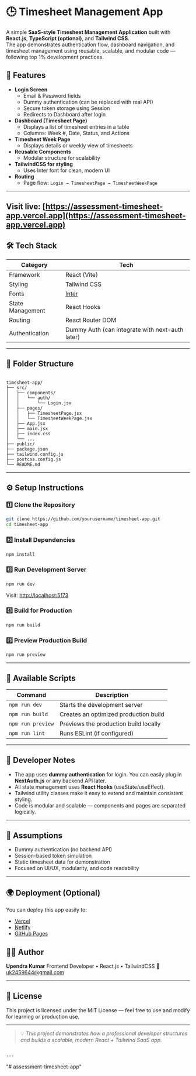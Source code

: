 # 🕒 Timesheet Management App

A simple **SaaS-style Timesheet Management Application** built with **React.js**, **TypeScript (optional)**, and **Tailwind CSS**.  
The app demonstrates authentication flow, dashboard navigation, and timesheet management using reusable, scalable, and modular code — following top 1% development practices.


## 🚀 Features

- **Login Screen**
  - Email & Password fields
  - Dummy authentication (can be replaced with real API)
  - Secure token storage using Session
  - Redirects to Dashboard after login
- **Dashboard (Timesheet Page)**
  - Displays a list of timesheet entries in a table
  - Columns: Week #, Date, Status, and Actions
- **Timesheet Week Page**
  - Displays details or weekly view of timesheets
- **Reusable Components**
  - Modular structure for scalability
- **TailwindCSS for styling**
  - Uses Inter font for clean, modern UI
- **Routing**
  - Page flow: `Login → TimesheetPage → TimesheetWeekPage`

---
Visit live: [https://assessment-timesheet-app.vercel.app](https://assessment-timesheet-app.vercel.app)
---

## 🛠️ Tech Stack

| Category | Tech |
|-----------|------|
| Framework | React (Vite) |
| Styling | Tailwind CSS |
| Fonts | [Inter](https://fonts.google.com/specimen/Inter) |
| State Management | React Hooks |
| Routing | React Router DOM |
| Authentication | Dummy Auth (can integrate with next-auth later) |

---

## 📁 Folder Structure

```

timesheet-app/
├── src/
│   ├── components/
│   │   └── auth/
│   │       └── Login.jsx
│   ├── pages/
│   │   ├── TimesheetPage.jsx
│   │   └── TimesheetWeekPage.jsx
│   ├── App.jsx
│   ├── main.jsx
│   ├── index.css
│   └── ...
├── public/
├── package.json
├── tailwind.config.js
├── postcss.config.js
└── README.md

````

---

## ⚙️ Setup Instructions

### 1️⃣ Clone the Repository
```bash
git clone https://github.com/yourusername/timesheet-app.git
cd timesheet-app
````

### 2️⃣ Install Dependencies

```bash
npm install
```

### 3️⃣ Run Development Server

```bash
npm run dev
```

Visit: [http://localhost:5173](http://localhost:5173)

### 4️⃣ Build for Production

```bash
npm run build
```

### 5️⃣ Preview Production Build

```bash
npm run preview
```

---

## 🧩 Available Scripts

| Command           | Description                           |
| ----------------- | ------------------------------------- |
| `npm run dev`     | Starts the development server         |
| `npm run build`   | Creates an optimized production build |
| `npm run preview` | Previews the production build locally |
| `npm run lint`    | Runs ESLint (if configured)           |

---

## 🧠 Developer Notes

* The app uses **dummy authentication** for login. You can easily plug in **NextAuth.js** or any backend API later.
* All state management uses **React Hooks** (useState/useEffect).
* Tailwind utility classes make it easy to extend and maintain consistent styling.
* Code is modular and scalable — components and pages are separated logically.

---

## 🧰 Assumptions

* Dummy authentication (no backend API)
* Session-based token simulation
* Static timesheet data for demonstration
* Focused on UI/UX, modularity, and code readability

---

## 🌍 Deployment (Optional)

You can deploy this app easily to:

* [Vercel](https://vercel.com/)
* [Netlify](https://www.netlify.com/)
* [GitHub Pages](https://pages.github.com/)

## 🧑‍💻 Author

**Upendra Kumar**
Frontend Developer • React.js • TailwindCSS
📧 [uk2459644@gmail.com](mailto:uk2459644@gmail.com)

---

## 🏁 License

This project is licensed under the MIT License — feel free to use and modify for learning or production use.

---

> 💡 *This project demonstrates how a professional developer structures and builds a scalable, modern React + Tailwind SaaS app.*

```

---

```
"# assessment-timesheet-app" 
